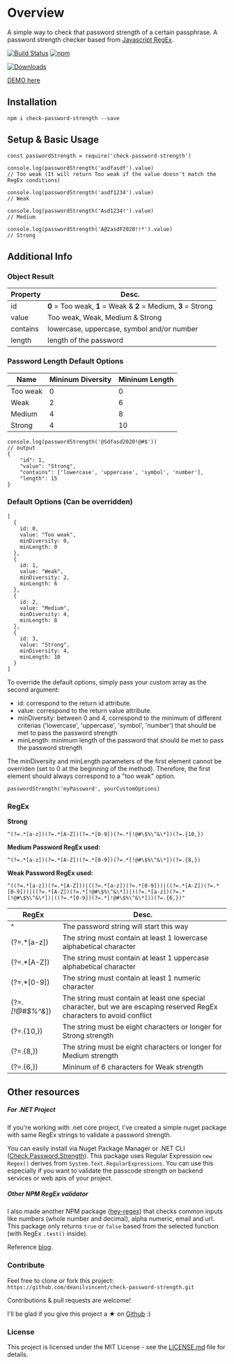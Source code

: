 
# Overview

A simple way to check that password strength of a certain passphrase. A password strength checker based from [Javascript RegEx](https://developer.mozilla.org/en-US/docs/Web/JavaScript/Guide/Regular_Expressions).

[![Build Status](https://travis-ci.org/deanilvincent/check-password-strength.svg?branch=master)](https://travis-ci.org/deanilvincent/check-password-strength)
[![npm](https://img.shields.io/npm/dm/check-password-strength.svg)](https://img.shields.io/npm/dm/check-password-strength.svg)

[![Downloads](https://img.shields.io/npm/dt/check-password-strength.svg)](https://img.shields.io/npm/dt/check-password-strength.svg)

[DEMO here](https://check-password-strength.netlify.app/) 

## Installation

`npm i check-password-strength --save`

## Setup & Basic Usage
```
const passwordStrength = require('check-password-strength')

console.log(passwordStrength('asdfasdf').value)
// Too weak (It will return Too weak if the value doesn't match the RegEx conditions)

console.log(passwordStrength('asdf1234').value)
// Weak

console.log(passwordStrength('Asd1234!').value)
// Medium

console.log(passwordStrength('A@2asdF2020!!*').value)
// Strong
```

## Additional Info

### Object Result
| Property| Desc. |
| -- | -- |
| id | **0** = Too weak, **1** = Weak & **2** = Medium, **3** = Strong |
| value | Too weak, Weak, Medium & Strong |
| contains | lowercase, uppercase, symbol and/or number |
| length | length of the password |

### Password Length Default Options
| Name | Mininum Diversity | Mininum Length |
| -- | -- | -- |
| Too weak | 0 | 0 |
| Weak | 2 | 6 |
| Medium | 4 | 8 |
| Strong | 4 | 10 |

```
console.log(passwordStrength('@Sdfasd2020!@#$'))
// output 
{ 
    "id": 1, 
    "value": "Strong",
    "contains": ['lowercase', 'uppercase', 'symbol', 'number'],
    "length": 15
}
```

### Default Options (Can be overridden)
```
[
  {
    id: 0,
    value: "Too weak",
    minDiversity: 0,
    minLength: 0
  },
  {
    id: 1,
    value: "Weak",
    minDiversity: 2,
    minLength: 6
  },
  {
    id: 2,
    value: "Medium",
    minDiversity: 4,
    minLength: 8
  },
  {
    id: 3,
    value: "Strong",
    minDiversity: 4,
    minLength: 10
  }
]
```

To override the default options, simply pass your custom array as the second argument:

  - id: correspond to the return id attribute.
  - value: correspond to the return value attribute.
  - minDiversity: between 0 and 4, correspond to the minimum of different criterias ('lowercase', 'uppercase', 'symbol', 'number') that should be met to pass the password strength
  - minLength: minimum length of the password that should be met to pass the password strength

The minDiversity and minLength parameters of the first element cannot be overriden (set to 0 at the beginning of the method). Therefore, the first element should always correspond to a "too weak" option.
```
passwordStrength('myPassword', yourCustomOptions)
```

### RegEx 

**Strong**

 `^(?=.*[a-z])(?=.*[A-Z])(?=.*[0-9])(?=.*[!@#\$%\^&\*])(?=.{10,})`

**Medium Password RegEx used:** 

 `^(?=.*[a-z])(?=.*[A-Z])(?=.*[0-9])(?=.*[!@#\$%\^&\*])(?=.{8,})`

**Weak Password RegEx used:**  

`^((?=.*[a-z])(?=.*[A-Z]))|((?=.*[a-z])(?=.*[0-9]))|((?=.*[A-Z])(?=.*[0-9]))|((?=.*[A-Z])(?=.*[!@#\$%\^&\*])|((?=.*[a-z])(?=.*[!@#\$%\^&\*])|((?=.*[0-9])(?=.*[!@#\$%\^&\*]))(?=.{6,})"`

|RegEx| Desc. |
|--|--|
| ^ | The password string will start this way |
| (?=.*[a-z]) | The string must contain at least 1 lowercase alphabetical character | 
|(?=.*[A-Z]) | The string must contain at least 1 uppercase alphabetical character |
|(?=.*[0-9]) | The string must contain at least 1 numeric character |
|(?=._[!@#\$%\^&_]) | The string must contain at least one special character, but we are escaping reserved RegEx characters to avoid conflict |
| (?=.{10,}) | The string must be eight characters or longer for Strong strength |
| (?=.{8,}) | The string must be eight characters or longer for Medium strength |
| (?=.{6,}) | Mininum of 6 characters for Weak strength |

## Other resources

##### For .NET Project
If you're working with .net core project, I've created a simple nuget package with same RegEx strings to validate a password strength.

You can easily install via Nuget Package Manager or .NET CLI ([Check.Password.Strength](https://github.com/deanilvincent/Check.Password.Strength)). This package uses Regular Expression `new Regex()` derives from `System.Text.RegularExpressions`. You can use this especially if you want to validate the passcode strength on backend services or web apis of your project.

##### Other NPM RegEx validator
I also made another NPM package ([hey-regex](https://www.npmjs.com/package/hey-regex)) that checks common inputs like numbers (whole number and decimal), alpha numeric, email and url. This package only returns `true` or `false` based from the selected function (with RegEx `.test()` inside).

Reference [blog](https://www.thepolyglotdeveloper.com/2015/05/use-regex-to-test-password-strength-in-javascript/).

### Contribute

Feel free to clone or fork this project:  `https://github.com/deanilvincent/check-password-strength.git`

Contributions & pull requests are welcome!

I'll be glad if you give this project a ★ on [Github](https://github.com/deanilvincent/check-password-strength) :)

### License
This project is licensed under the MIT License - see the [LICENSE.md](https://github.com/deanilvincent/check-password-strength/blob/master/LICENSE.md/) file for details.
